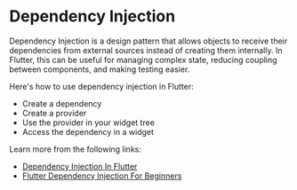 # Dependency Injection

Dependency Injection is a design pattern that allows objects to receive their dependencies from external sources instead of creating them internally. In Flutter, this can be useful for managing complex state, reducing coupling between components, and making testing easier.

Here's how to use dependency injection in Flutter:

- Create a dependency
- Create a provider
- Use the provider in your widget tree
- Access the dependency in a widget


Learn more from the following links:

- [Dependency Injection In Flutter](https://medium.com/flutter-community/dependency-injection-in-flutter-f19fb66a0740)
- [Flutter Dependency Injection For Beginners](https://www.youtube.com/watch?v=vBT-FhgMaWM)
